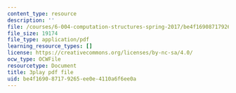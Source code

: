 ```yaml
---
content_type: resource
description: ''
file: /courses/6-004-computation-structures-spring-2017/be4f169087179265ee0e4110a6f6ee0a_YOABS3tTHVc.pdf
file_size: 19174
file_type: application/pdf
learning_resource_types: []
license: https://creativecommons.org/licenses/by-nc-sa/4.0/
ocw_type: OCWFile
resourcetype: Document
title: 3play pdf file
uid: be4f1690-8717-9265-ee0e-4110a6f6ee0a
---
```

